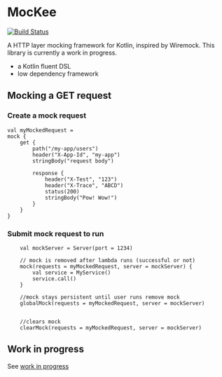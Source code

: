 # MocKee
[![Build Status](https://travis-ci.org/rama-nallamilli/mockee.svg?branch=master)](https://travis-ci.org/rama-nallamilli/mockee)

A HTTP layer mocking framework for Kotlin, inspired by Wiremock.  This library is currently a work in progress.

- a Kotlin fluent DSL
- low dependency framework

## Mocking a GET request

### Create a mock request
```
val myMockedRequest =
mock {
    get {
        path("/my-app/users")
        header("X-App-Id", "my-app")
        stringBody("request body")

        response {
            header("X-Test", "123")
            header("X-Trace", "ABCD")
            status(200)
            stringBody("Pow! Wow!")
        }
    }
}
```

### Submit mock request to run
```
    val mockServer = Server(port = 1234)

    // mock is removed after lambda runs (successful or not)
    mock(requests = myMockedRequest, server = mockServer) {
        val service = MyService()
        service.call()
    }

    //mock stays persistent until user runs remove mock
    globalMock(requests = myMockedRequest, server = mockServer)


    //clears mock
    clearMock(requests = myMockedRequest, server = mockServer)

```
## Work in progress
See [work in progress](wip.md)
